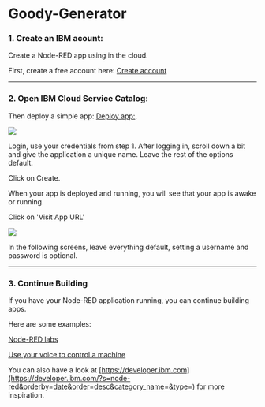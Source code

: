 # Goody-Generator

### 1. Create an IBM acount:

 Create a Node-RED app using in the cloud.
 
 First, create a free account here: [Create account](http://ibm.biz/quickapp)


<hr>

### 2. Open IBM Cloud Service Catalog:

Then deploy a simple app: [Deploy app:](https://console.bluemix.net/catalog/starters/node-red-starter).

![](../master/deploy.png)

Login, use your credentials from step 1.
After logging in, scroll down a bit and give the application a unique name. Leave the rest of the options default.

Click on Create.

When your app is deployed and running, you will see that your app is awake or running. 

Click on 'Visit App URL' 

![](../master/appurl.png)

In the following screens, leave everything default, setting a username and password is optional. 

<hr>

### 3. Continue Building
If you have your Node-RED application running, you can continue building apps.

Here are some examples:

[Node-RED labs](https://github.com/watson-developer-cloud/node-red-labs)

[Use your voice to control a machine](https://github.com/hansb001/mic-sts-nlu-weather-tone-analyzer)

You can also have a look at [https://developer.ibm.com](https://developer.ibm.com/?s=node-red&orderby=date&order=desc&category_name=&type=) for more inspiration.
